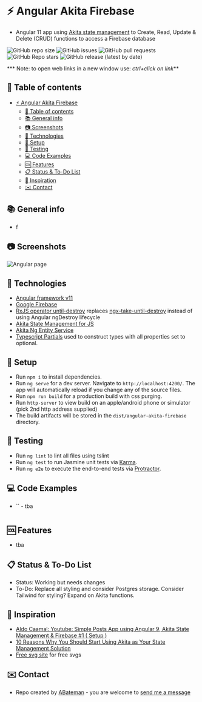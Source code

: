# :zap: Angular Akita Firebase

* Angular 11 app using [Akita state management](https://datorama.github.io/akita/) to Create, Read, Update & Delete (CRUD) functions to access a Firebase database

![GitHub repo size](https://img.shields.io/github/repo-size/AndrewJBateman/angular-akita-firebase?style=for-the-badge)
![GitHub issues](https://img.shields.io/github/issues/AndrewJBateman/angular-akita-firebase?style=for-the-badge)
![GitHub pull requests](https://img.shields.io/github/issues-pr/AndrewJBateman/angular-akita-firebase?style=for-the-badge)
![GitHub Repo stars](https://img.shields.io/github/stars/AndrewJBateman/angular-akita-firebase?style=for-the-badge)
![GitHub release (latest by date)](https://img.shields.io/github/v/release/AndrewJBateman/angular-akita-firebase?style=for-the-badge)

*** Note: to open web links in a new window use: _ctrl+click on link_**

## :page_facing_up: Table of contents

* [:zap: Angular Akita Firebase](#zap-angular-akita-firebase)
  * [:page_facing_up: Table of contents](#page_facing_up-table-of-contents)
  * [:books: General info](#books-general-info)
  * [:camera: Screenshots](#camera-screenshots)
  * [:signal_strength: Technologies](#signal_strength-technologies)
  * [:floppy_disk: Setup](#floppy_disk-setup)
  * [:wrench: Testing](#wrench-testing)
  * [:computer: Code Examples](#computer-code-examples)
  * [:cool: Features](#cool-features)
  * [:clipboard: Status & To-Do List](#clipboard-status--to-do-list)
  * [:clap: Inspiration](#clap-inspiration)
  * [:envelope: Contact](#envelope-contact)

## :books: General info

* f

## :camera: Screenshots

![Angular page](./img/home.jpg)

## :signal_strength: Technologies

* [Angular framework v11](https://angular.io/)
* [Google Firebase](https://firebase.google.com)
* [RxJS operator until-destroy](https://github.com/ngneat/until-destroy/#use-with-ivy) replaces [ngx-take-until-destroy](https://www.npmjs.com/package/ngx-take-until-destroy) instead of using Angular ngDestroy lifecycle
* [Akita State Management for JS](https://datorama.github.io/akita/)
* [Akita Ng Entity Service](https://datorama.github.io/akita/docs/angular/entity-service/)
* [Typescript Partials](https://www.typescriptlang.org/docs/handbook/utility-types.html) used to construct types with all properties set to optional.

## :floppy_disk: Setup

* Run `npm i` to install dependencies.
* Run `ng serve` for a dev server. Navigate to `http://localhost:4200/`. The app will automatically reload if you change any of the source files.
* Run `npm run build` for a production build with css purging.
* Run `http-server` to view build on an apple/android phone or simulator (pick 2nd http address supplied)
* The build artifacts will be stored in the `dist/angular-akita-firebase` directory.

## :wrench: Testing

* Run `ng lint` to lint all files using tslint
* Run `ng test` to run Jasmine unit tests via [Karma](https://karma-runner.github.io).
* Run `ng e2e` to execute the end-to-end tests via [Protractor](http://www.protractortest.org/).

## :computer: Code Examples

* `` - tba

```typescript

```

## :cool: Features

* tba

## :clipboard: Status & To-Do List

* Status: Working but needs changes
* To-Do:  Replace all styling and consider Postgres storage. Consider Tailwind for styling? Expand on Akita functions.

## :clap: Inspiration

* [Aldo Caamal: Youtube: Simple Posts App using Angular 9, Akita State Management & Firebase #1 ( Setup )](https://www.youtube.com/watch?v=aMbhIp2F4j0)
* [10 Reasons Why You Should Start Using Akita as Your State Management Solution](https://engineering.datorama.com/10-reasons-why-you-should-start-using-akita-as-your-state-management-solution-66b63d033fec)
* [Free svg site](https://freesvg.org/) for free svgs

## :envelope: Contact

* Repo created by [ABateman](https://www.andrewbateman.org) - you are welcome to [send me a message](https://andrewbateman.org/contact)
